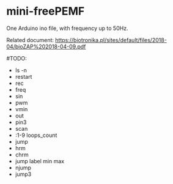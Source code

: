 # mini-freePEMF
One Arduino ino file, with frequency up to 50Hz.

Related document: https://biotronika.pl/sites/default/files/2018-04/bioZAP%202018-04-09.pdf


#TODO:
* ls -n
* restart
* rec
* freq
* sin
* pwm
* vmin
* out
* pin3
* scan
* :1-9 loops_count
* jump
* hrm
* chrm
* jump label min max
* njump
* jump3


